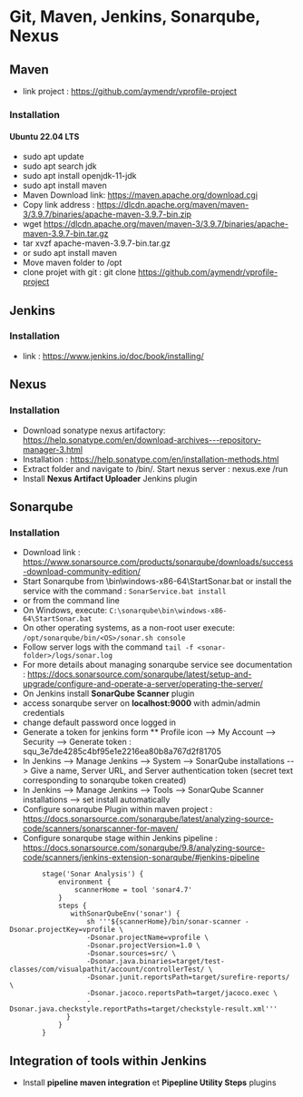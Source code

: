 # Git, Maven, Jenkins, Sonarqube, Nexus
## Maven
- link project : https://github.com/aymendr/vprofile-project
### Installation
#### Ubuntu 22.04 LTS
- sudo apt update
- sudo apt search jdk
- sudo apt install openjdk-11-jdk
- sudo apt install maven
- Maven Download link: https://maven.apache.org/download.cgi
- Copy link address : https://dlcdn.apache.org/maven/maven-3/3.9.7/binaries/apache-maven-3.9.7-bin.zip
- wget https://dlcdn.apache.org/maven/maven-3/3.9.7/binaries/apache-maven-3.9.7-bin.tar.gz
- tar xvzf  apache-maven-3.9.7-bin.tar.gz
- or sudo apt install maven
- Move maven folder to /opt
- clone projet with git : git clone https://github.com/aymendr/vprofile-project

## Jenkins
### Installation
- link : https://www.jenkins.io/doc/book/installing/

## Nexus
### Installation
- Download sonatype nexus artifactory: https://help.sonatype.com/en/download-archives---repository-manager-3.html
- Installation : https://help.sonatype.com/en/installation-methods.html
- Extract folder and navigate to <sonatype>/bin/<distribution>. Start nexus server : nexus.exe /run
- Install **Nexus Artifact Uploader** Jenkins plugin

## Sonarqube
### Installation
- Download link : https://www.sonarsource.com/products/sonarqube/downloads/success-download-community-edition/
- Start Sonarqube from <sonar-folder>\bin\windows-x86-64\StartSonar.bat or install the service with the command :
``` SonarService.bat install ```
- or from the command line
- On Windows, execute: ```C:\sonarqube\bin\windows-x86-64\StartSonar.bat```
- On other operating systems, as a non-root user execute: ```/opt/sonarqube/bin/<OS>/sonar.sh console```
- Follow server logs with the command ``` tail -f <sonar-folder>/logs/sonar.log ```
- For more details about managing sonarqube service see documentation : https://docs.sonarsource.com/sonarqube/latest/setup-and-upgrade/configure-and-operate-a-server/operating-the-server/
- On Jenkins install **SonarQube Scanner** plugin
- access sonarqube server on **localhost:9000** with admin/admin credentials
- change default password once logged in
- Generate a token for jenkins form ** Profile icon --> My Account -->  Security --> Generate token : squ_3e7de4285c4bf95e1e2216ea80b8a767d2f81705
- In Jenkins --> Manage Jenkins --> System --> SonarQube installations --> Give a name, Server URL, and Server authentication token (secret text corresponding to sonarqube token created)
- In Jenkins --> Manage Jenkins --> Tools --> SonarQube Scanner installations --> set install automatically
- Configure sonarqube Plugin within maven project : https://docs.sonarsource.com/sonarqube/latest/analyzing-source-code/scanners/sonarscanner-for-maven/
- Configure sonarqube stage within Jenkins pipeline : https://docs.sonarsource.com/sonarqube/9.8/analyzing-source-code/scanners/jenkins-extension-sonarqube/#jenkins-pipeline

```
        stage('Sonar Analysis') {
            environment {
                scannerHome = tool 'sonar4.7'
            }
            steps {
               withSonarQubeEnv('sonar') {
                   sh '''${scannerHome}/bin/sonar-scanner -Dsonar.projectKey=vprofile \
                   -Dsonar.projectName=vprofile \
                   -Dsonar.projectVersion=1.0 \
                   -Dsonar.sources=src/ \
                   -Dsonar.java.binaries=target/test-classes/com/visualpathit/account/controllerTest/ \
                   -Dsonar.junit.reportsPath=target/surefire-reports/ \
                   -Dsonar.jacoco.reportsPath=target/jacoco.exec \
                   -Dsonar.java.checkstyle.reportPaths=target/checkstyle-result.xml'''
              }
            }
        }
```

## Integration of tools within Jenkins
- Install **pipeline maven integration** et **Pipepline Utility Steps** plugins
